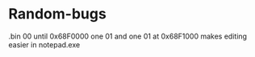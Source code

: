 # Random-bugs

.bin 00 until 0x68F0000 one 01 and one 01 at 0x68F1000 makes editing easier in notepad.exe
